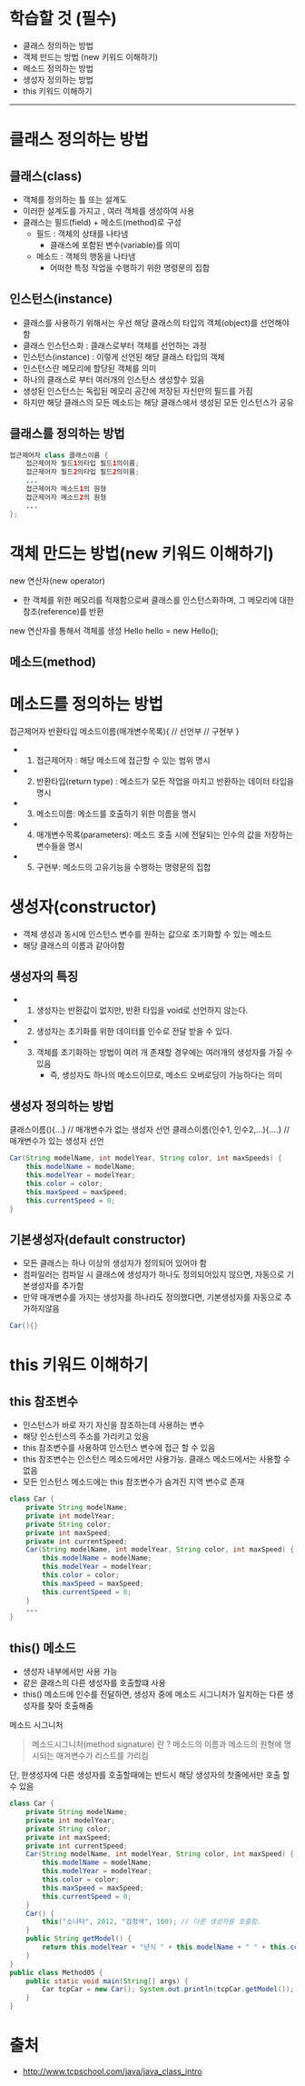 # 학습할 것 (필수)
- 클래스 정의하는 방법
- 객체 만드는 방법 (new 키워드 이해하기)
- 메소드 정의하는 방법
- 생성자 정의하는 방법
- this 키워드 이해하기
---


# 클래스 정의하는 방법

## 클래스(class)
- 객체를 정의하는 틀 또는 설계도
- 이러한 설계도를 가지고 , 여러 객체를 생성하여 사용
- 클래스는 필드(field) + 메소드(method)로 구성
    - 필드 : 객체의 상태를 나타냄
        - 클래스에 포함된 변수(variable)를 의미
    - 메소드 : 객체의 행동을 나타냄
        - 어떠한 특정 작업을 수행하기 위한 명령문의 집합

## 인스턴스(instance)
- 클래스를 사용하기 위해서는 우선 해당 클래스의 타입의 객체(object)를 선언해야함
- 클래스 인스턴스화 : 클래스로부터 객체를 선언하는 과정
- 인스턴스(instance) : 이렇게 선언된 해당 클래스 타입의 객체
- 인스턴스란 메모리에 할당된 객체를 의미
- 하나의 클래스로 부터 여러개의 인스턴스 생성할수 있음
- 생성된 인스턴스는 독립된 메모리 공간에 저장된 자신만의 필드를 가짐
- 하지만 해당 클래스의 모든 메소드는 해당 클래스에서 생성된 모든 인스턴스가 공유

## 클래스를 정의하는 방법
```java
접근제어자 class 클래스이름 {
    접근제어자 필드1의타입 필드1의이름;
    접근제어자 필드2의타입 필드2의이름;
    ...
    접근제어자 메소드1의 원형
    접근제어자 메소드2의 원형
    ...
};
```

# 객체 만드는 방법(new 키워드 이해하기)
new 연산자(new operator)
- 한 객체를 위한 메모리를 적재함으로써 클래스를 인스턴스화하며, 그 메모리에 대한 참조(reference)를 반환

new 연산자를 통해서 객체를 생성
Hello hello = new Hello();

## 메소드(method)

# 메소드를 정의하는 방법
접근제어자 반환타입 메소드이름(매개변수목록){ // 선언부
    // 구현부
}
- 1. 접근제어자 : 해당 메소드에 접근할 수 있는 범위 명시
- 2. 반환타입(return type) : 메소드가 모든 작업을 마치고 반환하는 데이터 타입을 명시
- 3. 메소드이름: 메소드를 호출하기 위한 이름을 명시
- 4. 매개변수목록(parameters): 메소드 호출 시에 전달되는 인수의 값을 저장하는 변수들을 명시 
- 5. 구현부: 메소드의 고유기능을 수행하는 명령문의 집합


# 생성자(constructor)
- 객체 생성과 동시에 인스턴스 변수를 원하는 값으로 초기화할 수 있는 메소드
- 해당 클래스의 이름과 같아야함

## 생성자의 특징
- 1. 생성자는 반환값이 없지만, 반환 타입을 void로 선언하지 않는다.
- 2. 생성자는 초기화를 위한 데이터를 인수로 전달 받을 수 있다.
- 3. 객체를 초기화하는 방법이 여러 개 존재할 경우에는 여러개의 생성자를 가질 수 있음
        - 즉, 생성자도 하나의 메소드이므로, 메소드 오버로딩이 가능하다는 의미

## 생성자 정의하는 방법
클래스이름(){...} // 매개변수가 없는 생성자 선언
클래스이름(인수1, 인수2,...){....} // 매개변수가 있는 생성자 선언

```java
Car(String modelName, int modelYear, String color, int maxSpeeds) {
    this.modelName = modelName;
    this.modelYear = modelYear;
    this.color = color;
    this.maxSpeed = maxSpeed;
    this.currentSpeed = 0;
}
```

## 기본생성자(default constructor)
- 모든 클래스는 하나 이상의 생성자가 정의되어 있어야 함
- 컴파일러는 컴파일 시 클래스에 생성자가 하나도 정의되어있지 않으면, 자동으로 기본생성자를 추가함
- 만약 매개변수를 가지는 생성자를 하나라도 정의했다면, 기본생성자를 자동으로 추가하지않음
```java
Car(){}
```


# this 키워드 이해하기
## this 참조변수
- 인스턴스가 바로 자기 자신을 참조하는데 사용하는 변수
- 해당 인스턴스의 주소를 가리키고 있음
- this 참조변수를 사용하여 인스턴스 변수에 접근 할 수 있음
- this 참조변수는 인스턴스 메소드에서만 사용가능. 클래스 메소드에서는 사용할 수 없음
- 모든 인스턴스 메소드에는 this 참조변수가 숨겨진 지역 변수로 존재
```java
class Car {
    private String modelName;
    private int modelYear;
    private String color;
    private int maxSpeed;
    private int currentSpeed;
    Car(String modelName, int modelYear, String color, int maxSpeed) {
        this.modelName = modelName;
        this.modelYear = modelYear;
        this.color = color;
        this.maxSpeed = maxSpeed;
        this.currentSpeed = 0;
    }
    ...
}
```
## this() 메소드
- 생성자 내부에서만 사용 가능
- 같은 클래스의 다른 생성자를 호출할떄 사용
- this() 메소드에 인수를 전달하면, 생성자 중에 메소드 시그니처가 일치하는 다른 생성자를 찾아 호출해줌 

메소드 시그니처
> 메소드시그니처(method signature) 란 ? 메소드의 이름과 메소드의 원형에 명시되는 매겨변수가 리스트를 가리킴

단, 한생성자에 다른 생성자를 호출할때에는 반드시 해당 생성자의 첫줄에서만 호출 할 수 있음

```java
class Car {
    private String modelName;
    private int modelYear;
    private String color;
    private int maxSpeed;
    private int currentSpeed;
    Car(String modelName, int modelYear, String color, int maxSpeed) {
        this.modelName = modelName;
        this.modelYear = modelYear;
        this.color = color;
        this.maxSpeed = maxSpeed;
        this.currentSpeed = 0;
    }
    Car() {
        this("소나타", 2012, "검정색", 160); // 다른 생성자를 호출함.
    }
    public String getModel() {
        return this.modelYear + "년식 " + this.modelName + " " + this.color;
    }
}
public class Method05 {
    public static void main(String[] args) {
        Car tcpCar = new Car(); System.out.println(tcpCar.getModel());
    }
}
```

# 출처
- http://www.tcpschool.com/java/java_class_intro
